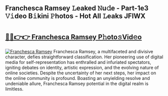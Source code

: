 ## Franchesca Ramsey 𝙻eaked 𝙽u𝚍e - Part-1e3 𝚅𝚒deo B𝚒kini 𝙿hotos - Hot All 𝙻eaks JFIWX

# <h2><a href="http://ld67f2.urlbe.top/?page=Franchesca+Ramsey">🔗🔗👉👉 Franchesca Ramsey P𝚑oto𝚜Vid𝚎o</a></h2>

[![Franchesca Ramsey](https://i.imgur.com/eBuTRDB.gif)](http://ld67f2.urlbe.top/?page=Franchesca+Ramsey)
Franchesca Ramsey, a multifaceted and divisive character, defies straightforward classification. Her pioneering use of digital media for self-representation has enthralled and infuriated spectators, igniting debates on identity, artistic expression, and the evolving nature of online societies. Despite the uncertainty of her next steps, her impact on the online community is profound. Boasting an unyielding resolve and undeniable allure, Franchesca Ramsey potential in the digital realm is limitless.
